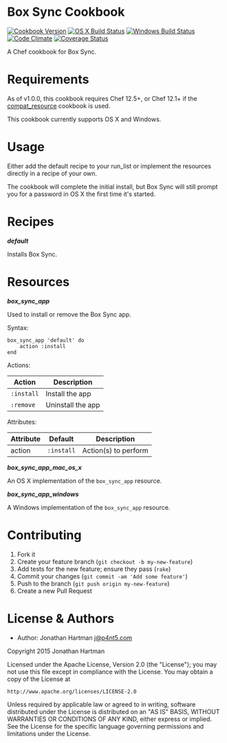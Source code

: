 Box Sync Cookbook
=================
[![Cookbook Version](https://img.shields.io/cookbook/v/box-sync.svg)][cookbook]
[![OS X Build Status](https://img.shields.io/travis/RoboticCheese/box-sync-chef.svg)][travis]
[![Windows Build Status](https://img.shields.io/appveyor/ci/RoboticCheese/box-sync-chef.svg)][appveyor]
[![Code Climate](https://img.shields.io/codeclimate/github/RoboticCheese/box-sync-chef.svg)][codeclimate]
[![Coverage Status](https://img.shields.io/coveralls/RoboticCheese/box-sync-chef.svg)][coveralls]

[cookbook]: https://supermarket.chef.io/cookbooks/box-sync
[travis]: https://travis-ci.org/RoboticCheese/box-sync-chef
[appveyor]: https://ci.appveyor.com/project/RoboticCheese/box-sync-chef
[codeclimate]: https://codeclimate.com/github/RoboticCheese/box-sync-chef
[coveralls]: https://coveralls.io/r/RoboticCheese/box-sync-chef

A Chef cookbook for Box Sync.

Requirements
============

As of v1.0.0, this cookbook requires Chef 12.5+, or Chef 12.1+ if the
[compat_resource](https://supermarket.chef.io/cookbooks/compat_resource)
cookbook is used.

This cookbook currently supports OS X and Windows.

Usage
=====

Either add the default recipe to your run_list or implement the resources
directly in a recipe of your own.

The cookbook will complete the initial install, but Box Sync will still prompt
you for a password in OS X the first time it's started.

Recipes
=======

***default***

Installs Box Sync.

Resources
=========

***box_sync_app***

Used to install or remove the Box Sync app.

Syntax:

    box_sync_app 'default' do
        action :install
    end

Actions:

| Action     | Description       |
|------------|-------------------|
| `:install` | Install the app   |
| `:remove`  | Uninstall the app |

Attributes:

| Attribute  | Default        | Description          |
|------------|----------------|----------------------|
| action     | `:install`     | Action(s) to perform |

***box_sync_app_mac_os_x***

An OS X implementation of the `box_sync_app` resource.

***box_sync_app_windows***

A Windows implementation of the `box_sync_app` resource.

Contributing
============

1. Fork it
2. Create your feature branch (`git checkout -b my-new-feature`)
3. Add tests for the new feature; ensure they pass (`rake`)
4. Commit your changes (`git commit -am 'Add some feature'`)
5. Push to the branch (`git push origin my-new-feature`)
6. Create a new Pull Request

License & Authors
=================
- Author: Jonathan Hartman <j@p4nt5.com>

Copyright 2015 Jonathan Hartman

Licensed under the Apache License, Version 2.0 (the "License");
you may not use this file except in compliance with the License.
You may obtain a copy of the License at

    http://www.apache.org/licenses/LICENSE-2.0

Unless required by applicable law or agreed to in writing, software
distributed under the License is distributed on an "AS IS" BASIS,
WITHOUT WARRANTIES OR CONDITIONS OF ANY KIND, either express or implied.
See the License for the specific language governing permissions and
limitations under the License.
